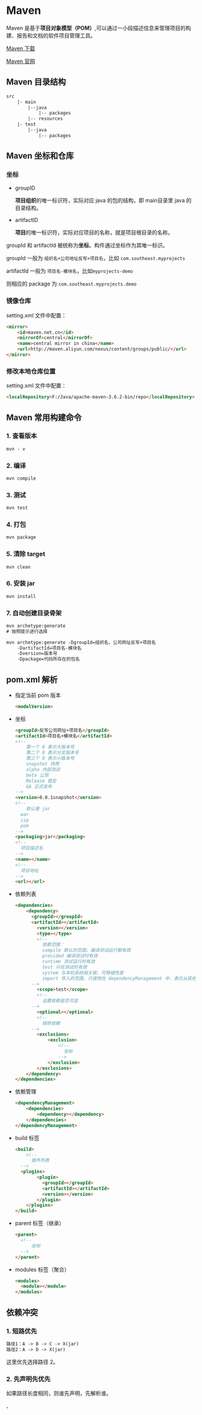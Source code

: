 # Maven

Maven  是基于**项目对象模型（POM）**,可以通过一小段描述信息来管理项目的构建、报告和文档的软件项目管理工具。

[Maven 下载](http://maven.apache.org/download.cgi)

[Maven 官网](https://maven.apache.org/)



## Maven 目录结构

```html
src
	|- main
		|--java
			|-- packages
		|-- resources
	|- test
		|--java
			|-- packages
```



## Maven 坐标和仓库

### 坐标

- groupID

  **项目组织**的唯一标识符，实际对应 java 的包的结构，即 main目录里 java 的目录结构。

- artifactID

  **项目**的唯一标识符，实际对应项目的名称，就是项目根目录的名称。

groupId 和 artifactId 被统称为**坐标**。构件通过坐标作为其唯一标识。

groupId 一般为 `组织名+公司地址反写+项目名`，比如 `com.southeast.myprojects`

artifactId 一般为 `项目名-模块名`，比如`myprojects-demo`

则相应的 package 为 `com.southeast.myprojects.demo`

### 镜像仓库

setting.xml 文件中配置：

```html
<mirror>
    <id>maven.net.cn</id>
    <mirrorOf>central</mirrorOf>
    <name>central mirror in china</name>
    <url>http://maven.aliyun.com/nexus/content/groups/public/</url>
</mirror>
```

### 修改本地仓库位置

setting.xml 文件中配置：

```html
<localRepository>F:/Java/apache-maven-3.6.2-bin/repo</localRepository>
```



## Maven 常用构建命令

### 1. 查看版本

```html
mvn - v 
```

### 2. 编译

```html
mvn compile
```

### 3. 测试

```html
mvn test
```

### 4. 打包

```html
mvn package
```

### 5. 清除 target

```html
mvn clean
```

### 6. 安装 jar

```html
mvn install
```

### 7. 自动创建目录骨架

```html
mvn archetype:generate
# 按照提示进行选择
```

```html
mvn archetype:generate -DgroupId=组织名，公司网址反写+项目名
	-DartifactId=项目名-模块名
	-Dversion=版本号
	-Dpackage=代码所存在的包名
```



## pom.xml 解析

- 指定当前 pom 版本

  ```html
  <modelVersion>
  ```

- 坐标

  ```html
  <groupId>反写公司网址+项目名</groupId>
  <artifactId>项目名+模块名</artifactId>
  <!-- 
      第一个 0 表示大版本号
      第二个 0 表示分支版本号
      第三个 0 表示小版本号
      snapshot 快照
      alpha 内部测试
      beta 公测
      Release 稳定
      GA 正式发布
  -->
  <version>0.0.1snapshot</version>
  <!-- 
      默认是 jar
  	war
  	zip
  	pom
  -->
  <packaging>jar</packaging>
  <!--
  	项目描述名
  -->
  <name></name>
  <!--
  	项目地址
  -->
  <url></url>
  ```

- 依赖列表

  ```html
  <dependencies>
      <dependency>
      	<groupId></groupId>
  		<artifactId></artifactId>
          <version></version>
          <type></type>
          <!-- 
  			依赖范围：
  			compile 默认的范围，编译测试运行都有效
  			provided 编译测试时有效
  			runtime 测试运行时有效
  			test 只在测试时有效
  			system 与本机系统相关联，可移植性差
  			import 导入的范围，只使用在 dependencyManagement 中，表示从其他的 pom 中导入 dependency 的配置
  		-->
          <scope>test</scope>
          <!-- 
  			设置依赖是否可选
  		-->
          <optional></optional>
          <!-- 
  			排除依赖
  		-->
          <exclusions>
              <exclusion>
              	  <!--
  					坐标
  				  -->
              </exclusion>
          </exclusions>
      </dependency>
  </dependencies>
  ```

- 依赖管理

  ```html
  <dependencyManagement>
      <dependencies>
          <dependency></dependency>
      </dependencies>
  </dependencyManagement>
  ```

- build 标签

  ```html
  <build>
      <!--
  		插件列表
  	-->
  	<plugins>
          <plugin>
          	<groupId></groupId>
  			<artifactId></artifactId>
          	<version></version>
          </plugin>
      </plugins>
  </build>
  ```

- parent 标签（继承）

  ```html
  <parent>
  	<!--
  		坐标
  	-->
  </parent>
  ```

- modules 标签（聚合）

  ```html
  <modules>
  	<module></module> 
  </modules>
  ```

## 依赖冲突

### 1. 短路优先

```html
路径1：A -> B -> C -> X(jar)
路径2：A -> D -> X(jar)
```

这里优先选择路径 2。

### 2. 先声明先优先

如果路径长度相同，则谁先声明，先解析谁。

、





